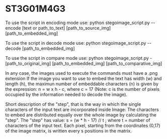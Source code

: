 # ST3G01M4G3
To use the script in encoding mode use:
    python stegoimage_script.py --encode [text or path_to_text] [path_to_source_img] [path_to_embedded_img]

To use the script in decode mode use:
    python stegoimage_script.py --decode [path_to_embedded_img]

To use the script in compare mode use:
    python stegoimage_script.py - [path_to_original_img] [path_to_embedded_img] [path_to_comparative_img]

In any case, the images used to execute the commands must have a .png extension
If the image you want to use to embed the text has width (w) and length (h), the maximun number of
embeddable characters (n) is given by the expression: n = w x h - c, where c = 17
(Note: c is the number of pixels occupied by the information needed to decode the image).

Short description of the "step", that is the way in which the single characters of the input text are incorporated inside
Image:
The characters to embed are distributed equally over the whole image by calculating the "step".
The "step" has value: s = (w * h - 17) // t ; where t = number of characters of the input text.
Each pixel, starting from the coordinates (0,17) of the image matrix, is written every s positions in the matrix.

      
